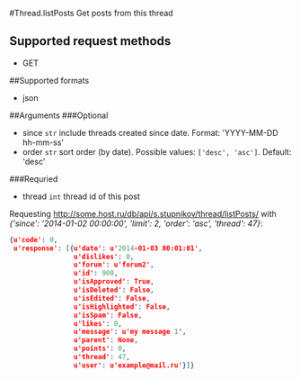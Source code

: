 #Thread.listPosts
Get posts from this thread

## Supported request methods 
* GET

##Supported formats
* json

##Arguments
###Optional
* since
   ```str``` include threads created since date. Format: 'YYYY-MM-DD hh-mm-ss'
* order
   ```str``` sort order (by date). Possible values: ```['desc', 'asc']```. Default: 'desc'


###Requried
* thread
   ```int``` thread id of this post


Requesting http://some.host.ru/db/api/s.stupnikov/thread/listPosts/ with _{'since': '2014-01-02 00:00:00', 'limit': 2, 'order': 'asc', 'thread': 47}_:
```json
{u'code': 0,
 u'response': [{u'date': u'2014-01-03 00:01:01',
                u'dislikes': 0,
                u'forum': u'forum2',
                u'id': 900,
                u'isApproved': True,
                u'isDeleted': False,
                u'isEdited': False,
                u'isHighlighted': False,
                u'isSpam': False,
                u'likes': 0,
                u'message': u'my message 1',
                u'parent': None,
                u'points': 0,
                u'thread': 47,
                u'user': u'example@mail.ru'}]}
```

